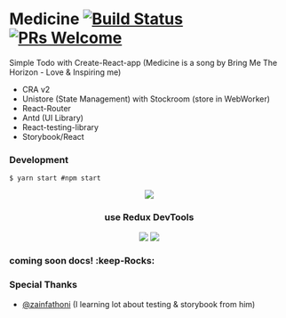 # Medicine [![Build Status](https://travis-ci.com/ri7nz/Medicine.svg?branch=master)](https://travis-ci.com/ri7nz/Medicine) [![PRs Welcome](https://img.shields.io/badge/PRs-welcome-green.svg)](https://github.com/ri7nz/Medicine/pulls)

Simple Todo with Create-React-app (Medicine is a song by Bring Me The Horizon - Love & Inspiring me)

- CRA v2
- Unistore (State Management) with Stockroom (store in WebWorker)
- React-Router
- Antd (UI Library)
- React-testing-library
- Storybook/React 

### Development 
```
$ yarn start #npm start
```
<div style="display:block;text-align:center">
<img src="https://github.com/ri7nz/Medicine/blob/dev/docs/main.png"/>
  <h3>use Redux DevTools</h3>
<img src="https://github.com/ri7nz/Medicine/blob/dev/docs/redux-devtools.png"/>
<img src="https://github.com/ri7nz/Medicine/blob/dev/docs/redux-devtools-2.png"/>
</div>

### coming soon docs! :keep-Rocks:

### Special Thanks

- [@zainfathoni](https://github.com/zainfathoni) (I learning lot about testing & storybook from him)

